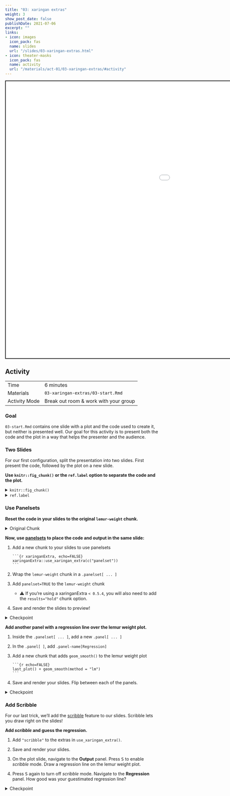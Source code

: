 ```yaml
---
title: "03: xaringan extras"
weight: 3
show_post_date: false
publishDate: 2021-07-06
excerpt: ""
links:
- icon: images
  icon_pack: fas
  name: slides
  url: "/slides/03-xaringan-extras.html"
- icon: theater-masks
  icon_pack: fas
  name: activity
  url: "/materials/act-01/03-xaringan-extras/#activity"
---
```


<script src="{{< blogdown/postref >}}index_files/clipboard/clipboard.min.js"></script>
<link href="{{< blogdown/postref >}}index_files/xaringanExtra-clipboard/xaringanExtra-clipboard.css" rel="stylesheet" />
<script src="{{< blogdown/postref >}}index_files/xaringanExtra-clipboard/xaringanExtra-clipboard.js"></script>
<script>window.xaringanExtraClipboard(null, {"button":"Copy Code","success":"Copied!","error":"Press Ctrl+C to Copy"})</script>
<script src="{{< blogdown/postref >}}index_files/fitvids/fitvids.min.js"></script>
<div class="shareagain" style="min-width:300px;margin:1em auto;" data-exeternal="1">
<iframe src="/slides/03-xaringan-extras.html" width="1600" height="900" style="border:2px solid currentColor;" loading="lazy" allowfullscreen></iframe>
<script>fitvids('.shareagain', {players: 'iframe'});</script>
</div>

## Activity

<div class="activity-table">

|               |                                       |
|:--------------|:--------------------------------------|
| Time          | 6 minutes                             |
| Materials     | `03-xaringan-extras/03-start.Rmd`     |
| Activity Mode | Break out room & work with your group |

</div>

### Goal

`03-start.Rmd` contains one slide with a plot and the code used to create it,
but neither is presented well.
Our goal for this activity is to present both the code and the plot
in a way that helps the presenter and the audience.

### Two Slides

For our first configuration, split the presentation into two slides.
First present the code, followed by the plot on a new slide.

<div class="activity-step">

**Use `knitr::fig_chunk()` or the `ref.label` option to separate the code and the plot.**

<details>
<summary>
<code>knitr::fig_chunk()</code>
</summary>

    ```{r lemur-weight, fig.show="hide"}
    # ggplot2 plotting code
    ```

    ---

    ![Figure alt text](`r knitr::fig_chunk("lemur-weight", "png")`)

</details>
<details>
<summary>
<code>ref.label</code>
</summary>

    ```{r lemur-weight, eval=FALSE}
    # ggplot2 plotting code
    ```

    ---

    ```{r ref.label="lemur-weight", echo=FALSE}

    ```

</details>

</div>

### Use Panelsets

<div class="activity-step">

**Reset the code in your slides to the original `lemur-weight` chunk.**

<details>
<summary>
Original Chunk
</summary>

    ```{r lemur-weight}
    library(tidyverse)
    lemurs <- readRDS("lemurs.rds")

    lemurs %>%
      filter(
        common_name == "Ring-Tailed Lemur",
        between(age_at_wt_y, 1, 5)
      ) %>%
      ggplot() +
      aes(x = age_at_wt_y, y = weight) +
      geom_point() +
      labs(
        x = "Age at Weight",
        y = "Weight (g)",
        title = "Weight Gain of Young Ring-Tailed Lemurs"
      )
    ```

</details>

</div>

<div class="activity-step">

**Now, use [panelsets](https://pkg.garrickadenbuie.com/xaringanExtra/#/panelset)
to place the code and output in the same slide:**

1.  Add a new chunk to your slides to use panelsets

        ```{r xaringanExtra, echo=FALSE}
        xaringanExtra::use_xaringan_extra(c("panelset"))
        ```

2.  Wrap the `lemur-weight` chunk in a `.panelset[ ... ]`

3.  Add `panelset=TRUE` to the `lemur-weight` chunk

    - ⚠️ If you’re using a xaringanExtra `< 0.5.4`,
      you will also need to add the `results="hold"` chunk option.

4.  Save and render the slides to preview!

<details>
<summary>
Checkpoint
</summary>

    .panelset[

    ```{r lemur-weight, panelset=TRUE}
    library(tidyverse)
    lemurs <- readRDS("lemurs.rds")

    lemurs %>%
      filter(
        common_name == "Ring-Tailed Lemur",
        between(age_at_wt_y, 1, 5)
      ) %>%
      ggplot() +
      aes(x = age_at_wt_y, y = weight) +
      geom_point() +
      labs(
        x = "Age at Weight",
        y = "Weight (g)",
        title = "Weight Gain of Young Ring-Tailed Lemurs"
      )
    ```

    ]

</details>

</div>

<div class="activity-step">

**Add another panel with a regression line over the lemur weight plot.**

1.  Inside the `.panelset[ ... ]`, add a new `.panel[ ... ]`

2.  In the `.panel[ ]`, add `.panel-name[Regression]`

3.  Add a new chunk that adds `geom_smooth()` to the lemur weight plot

        ```{r echo=FALSE}
        last_plot() + geom_smooth(method = "lm")
        ```

4.  Save and render your slides. Flip between each of the panels.

<details>
<summary>
Checkpoint
</summary>

    .panel[
    .panel-name[Regression]

    ```{r echo=FALSE}
    last_plot() + geom_smooth(method = "lm")
    ```
    ]

</details>

</div>

### Add Scribble

For our last trick,
we’ll add the [scribble](https://pkg.garrickadenbuie.com/xaringanExtra/#/scribble)
feature to our slides.
Scribble lets you draw right on the slides!

<div class="activity-step">

**Add *scribble* and guess the regression.**

1.  Add `"scribble"` to the extras in `use_xaringan_extra()`.

2.  Save and render your slides.

3.  On the plot slide, navigate to the **Output** panel.
    Press <kbd>S</kbd> to enable *scribble* mode.
    Draw a regression line on the lemur weight plot.

4.  Press <kbd>S</kbd> again to turn off *scribble* mode.
    Navigate to the **Regression** panel.
    How good was your guestimated regression line?

<details>
<summary>
Checkpoint
</summary>

``` r
xaringanExtra::use_xaringan_extra(c("panelset", "scribble"))
```

</details>

</div>
